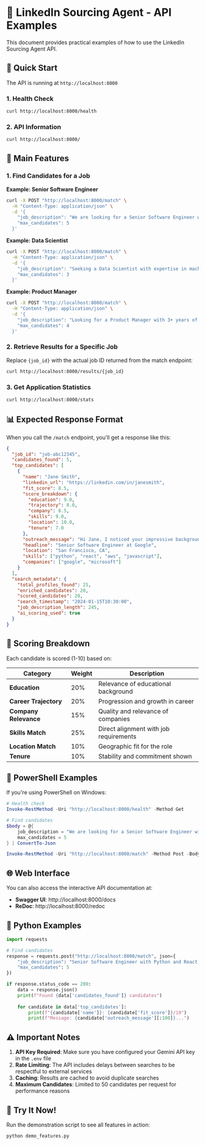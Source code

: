 # 🤖 LinkedIn Sourcing Agent - API Examples

This document provides practical examples of how to use the LinkedIn Sourcing Agent API.

## 🚀 Quick Start

The API is running at `http://localhost:8000`

### 1. Health Check
```bash
curl http://localhost:8000/health
```

### 2. API Information
```bash
curl http://localhost:8000/
```

## 🎯 Main Features

### 1. Find Candidates for a Job

**Example: Senior Software Engineer**
```bash
curl -X POST "http://localhost:8000/match" \
  -H "Content-Type: application/json" \
  -d '{
    "job_description": "We are looking for a Senior Software Engineer with 5+ years of experience in Python, React, and AWS. The role is based in San Francisco and involves building scalable web applications. Must have experience with microservices architecture and cloud deployment.",
    "max_candidates": 5
  }'
```

**Example: Data Scientist**
```bash
curl -X POST "http://localhost:8000/match" \
  -H "Content-Type: application/json" \
  -d '{
    "job_description": "Seeking a Data Scientist with expertise in machine learning, Python, and SQL. The role involves developing predictive models, analyzing large datasets, and working with stakeholders to drive business decisions. Experience with TensorFlow or PyTorch preferred.",
    "max_candidates": 3
  }'
```

**Example: Product Manager**
```bash
curl -X POST "http://localhost:8000/match" \
  -H "Content-Type: application/json" \
  -d '{
    "job_description": "Looking for a Product Manager with 3+ years of experience in SaaS products. Must have strong analytical skills, experience with user research, and ability to work with engineering teams. Experience with agile methodologies and product analytics tools required.",
    "max_candidates": 4
  }'
```

### 2. Retrieve Results for a Specific Job

Replace `{job_id}` with the actual job ID returned from the match endpoint:
```bash
curl http://localhost:8000/results/{job_id}
```

### 3. Get Application Statistics
```bash
curl http://localhost:8000/stats
```

## 📊 Expected Response Format

When you call the `/match` endpoint, you'll get a response like this:

```json
{
  "job_id": "job-abc12345",
  "candidates_found": 5,
  "top_candidates": [
    {
      "name": "Jane Smith",
      "linkedin_url": "https://linkedin.com/in/janesmith",
      "fit_score": 8.5,
      "score_breakdown": {
        "education": 9.0,
        "trajectory": 8.0,
        "company": 8.5,
        "skills": 9.0,
        "location": 10.0,
        "tenure": 7.0
      },
      "outreach_message": "Hi Jane, I noticed your impressive background in Python and React at Google...",
      "headline": "Senior Software Engineer at Google",
      "location": "San Francisco, CA",
      "skills": ["python", "react", "aws", "javascript"],
      "companies": ["google", "microsoft"]
    }
  ],
  "search_metadata": {
    "total_profiles_found": 25,
    "enriched_candidates": 20,
    "scored_candidates": 20,
    "search_timestamp": "2024-01-15T10:30:00",
    "job_description_length": 245,
    "ai_scoring_used": true
  }
}
```

## 🎯 Scoring Breakdown

Each candidate is scored (1-10) based on:

| Category | Weight | Description |
|----------|--------|-------------|
| **Education** | 20% | Relevance of educational background |
| **Career Trajectory** | 20% | Progression and growth in career |
| **Company Relevance** | 15% | Quality and relevance of companies |
| **Skills Match** | 25% | Direct alignment with job requirements |
| **Location Match** | 10% | Geographic fit for the role |
| **Tenure** | 10% | Stability and commitment shown |

## 🔧 PowerShell Examples

If you're using PowerShell on Windows:

```powershell
# Health check
Invoke-RestMethod -Uri "http://localhost:8000/health" -Method Get

# Find candidates
$body = @{
    job_description = "We are looking for a Senior Software Engineer with 5+ years of experience in Python, React, and AWS."
    max_candidates = 5
} | ConvertTo-Json

Invoke-RestMethod -Uri "http://localhost:8000/match" -Method Post -Body $body -ContentType "application/json"
```

## 🌐 Web Interface

You can also access the interactive API documentation at:
- **Swagger UI**: http://localhost:8000/docs
- **ReDoc**: http://localhost:8000/redoc

## 🚀 Python Examples

```python
import requests

# Find candidates
response = requests.post("http://localhost:8000/match", json={
    "job_description": "Senior Software Engineer with Python and React experience",
    "max_candidates": 5
})

if response.status_code == 200:
    data = response.json()
    print(f"Found {data['candidates_found']} candidates")
    
    for candidate in data['top_candidates']:
        print(f"{candidate['name']}: {candidate['fit_score']}/10")
        print(f"Message: {candidate['outreach_message'][:100]}...")
```

## ⚠️ Important Notes

1. **API Key Required**: Make sure you have configured your Gemini API key in the `.env` file
2. **Rate Limiting**: The API includes delays between searches to be respectful to external services
3. **Caching**: Results are cached to avoid duplicate searches
4. **Maximum Candidates**: Limited to 50 candidates per request for performance reasons

## 🎉 Try It Now!

Run the demonstration script to see all features in action:
```bash
python demo_features.py
``` 
